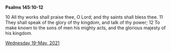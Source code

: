 **Psalms 145:10-12**

10 All thy works shall praise thee, O Lord; and thy saints shall bless thee. 11 They shall speak of the glory of thy kingdom, and talk of thy power; 12 To make known to the sons of men his mighty acts, and the glorious majesty of his kingdom.

[Wednesday 19-May, 2021](https://t.me/s/daily_scripture)
